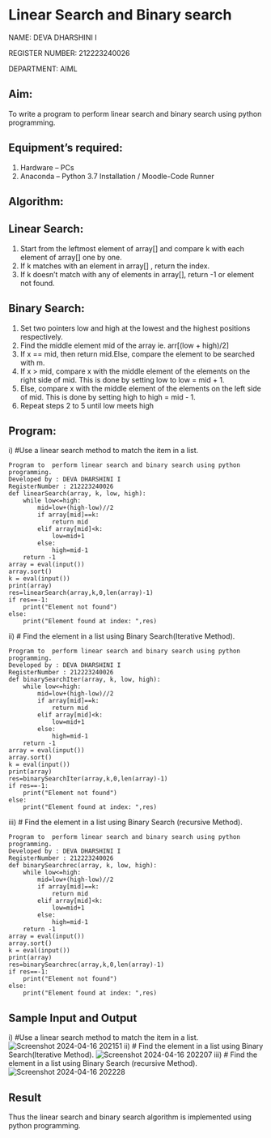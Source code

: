 # Linear Search and Binary search
NAME: DEVA DHARSHINI I

REGISTER NUMBER: 212223240026

DEPARTMENT: AIML

## Aim:
To write a program to perform linear search and binary search using python programming.
## Equipment’s required:
1.	Hardware – PCs
2.	Anaconda – Python 3.7 Installation / Moodle-Code Runner
## Algorithm:
## Linear Search:
1.	Start from the leftmost element of array[] and compare k with each element of array[] one by one.
2.	If k matches with an element in array[] , return the index.
3.	If k doesn’t match with any of elements in array[], return -1 or element not found.
## Binary Search:
1.	Set two pointers low and high at the lowest and the highest positions respectively.
2.	Find the middle element mid of the array ie. arr[(low + high)/2]
3.	If x == mid, then return mid.Else, compare the element to be searched with m.
4.	If x > mid, compare x with the middle element of the elements on the right side of mid. This is done by setting low to low = mid + 1.
5.	Else, compare x with the middle element of the elements on the left side of mid. This is done by setting high to high = mid - 1.
6.	Repeat steps 2 to 5 until low meets high
## Program:
i)	#Use a linear search method to match the item in a list.
```
Program to  perform linear search and binary search using python programming.
Developed by : DEVA DHARSHINI I
RegisterNumber : 212223240026
def linearSearch(array, k, low, high):
    while low<=high:
        mid=low+(high-low)//2
        if array[mid]==k:
            return mid
        elif array[mid]<k:
            low=mid+1
        else:
            high=mid-1
    return -1
array = eval(input())
array.sort()
k = eval(input()) 
print(array)
res=linearSearch(array,k,0,len(array)-1)
if res==-1:
    print("Element not found")
else:
    print("Element found at index: ",res)
```
ii)	# Find the element in a list using Binary Search(Iterative Method).
```
Program to  perform linear search and binary search using python programming.
Developed by : DEVA DHARSHINI I
RegisterNumber : 212223240026
def binarySearchIter(array, k, low, high):
    while low<=high:
        mid=low+(high-low)//2
        if array[mid]==k:
            return mid
        elif array[mid]<k:
            low=mid+1
        else:
            high=mid-1
    return -1
array = eval(input())
array.sort()
k = eval(input()) 
print(array)
res=binarySearchIter(array,k,0,len(array)-1)
if res==-1:
    print("Element not found")
else:
    print("Element found at index: ",res)
```
iii)	# Find the element in a list using Binary Search (recursive Method).
```
Program to  perform linear search and binary search using python programming.
Developed by : DEVA DHARSHINI I
RegisterNumber : 212223240026
def binarySearchrec(array, k, low, high):
    while low<=high:
        mid=low+(high-low)//2
        if array[mid]==k:
            return mid
        elif array[mid]<k:
            low=mid+1
        else:
            high=mid-1
    return -1
array = eval(input())
array.sort()
k = eval(input()) 
print(array)
res=binarySearchrec(array,k,0,len(array)-1)
if res==-1:
    print("Element not found")
else:
    print("Element found at index: ",res)

```
## Sample Input and Output
i)	#Use a linear search method to match the item in a list.
![Screenshot 2024-04-16 202151](https://github.com/deesk13/Search-Algorithms/assets/150927063/ea3d5c31-1bb6-427e-bab4-be0b13ceefa6)
ii)	# Find the element in a list using Binary Search(Iterative Method).
![Screenshot 2024-04-16 202207](https://github.com/deesk13/Search-Algorithms/assets/150927063/b805ca54-ac84-47bb-86e6-19bdca5cecc2)
iii)	# Find the element in a list using Binary Search (recursive Method).
![Screenshot 2024-04-16 202228](https://github.com/deesk13/Search-Algorithms/assets/150927063/2e243966-fd7a-4fe4-bf0d-f9ac7a2f4890)


## Result
Thus the linear search and binary search algorithm is implemented using python programming.
